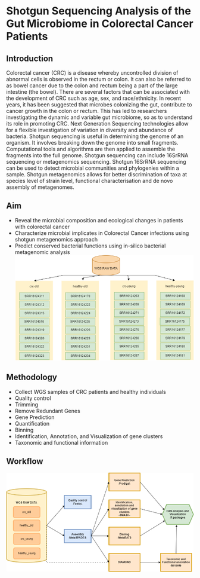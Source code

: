 # Shotgun Sequencing Analysis of the Gut Microbiome in Colorectal Cancer Patients

## Introduction
Colorectal cancer (CRC) is a disease whereby uncontrolled division of abnormal cells is observed
in the rectum or colon. It can also be referred to as bowel cancer due to the colon and rectum being a 
part of the large intestine (the bowel). There are several factors that can be associated with the development
of CRC such as age, sex, and race/ethnicity.
In recent years, it has been suggested that microbes colonizing the gut, contribute to cancer growth in
the colon or rectum. This has led to researchers investigating the dynamic and variable gut microbiome,
so as to understand its role in promoting CRC. 
Next Generation Sequencing technologies allow for a flexible investigation of variation in diversity 
and abundance of bacteria. Shotgun sequencing is useful in determining the genome of an organism. It involves
breaking down the genome into small fragments. Computational tools and algorithms are then applied to 
assemble the fragments into the full genome. Shotgun sequencing can include 16SrRNA sequencing or metagenomics
sequencing. Shotgun 16SrRNA sequencing can be used to detect microbial communities and phylogenies within a sample.
Shotgun metagenomics allows for better discrimination of taxa at species level of strain level,
functional characterisation and de novo assembly of metagenomes.

## Aim
 - Reveal the microbial composition and ecological changes in patients with colorectal cancer  
 - Characterize microbial implicates in Colorectal Cancer infections using shotgun metagenomics approach  
 - Predict conserved bacterial functions using in-silico bacterial metagenomic analysis  
![figure](./figures/data_samples.png)

## Methodology
 - Collect WGS samples of CRC patients and healthy individuals
 - Quality control
 - Trimming
 - Remove Redundant Genes 
 - Gene Prediction
 - Quantification
 - Binning
 - Identification, Annotation, and Visualization of gene clusters
 - Taxonomic and functional information


 ## Workflow
![figure](./figures/pipeline.png)
   
